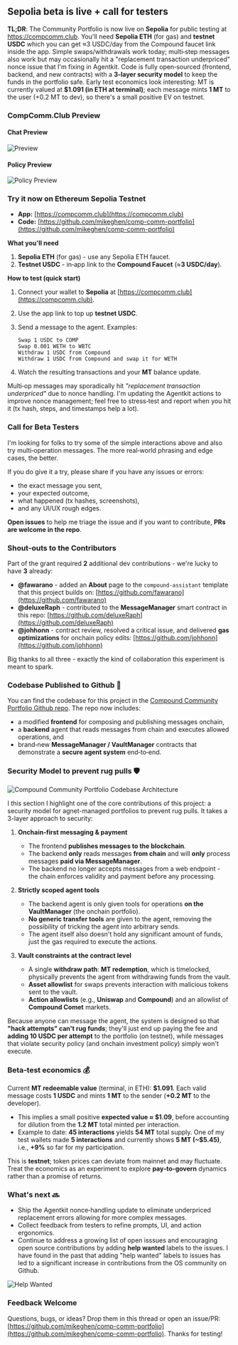 ## Sepolia beta is live + call for testers

**TL;DR**: The Community Portfolio is now live on **Sepolia** for public testing at https://compcomm.club. You'll need **Sepolia ETH** (for gas) and **testnet USDC** which you can get ≈3 USDC/day from the Compound faucet link inside the app. Simple swaps/withdrawals work today; multi‑step messages also work but may occasionally hit a "replacement transaction underpriced" nonce issue that I'm fixing in Agentkit. Code is fully open‑sourced (frontend, backend, and new contracts) with a **3‑layer security model** to keep the funds in the portfolio safe. Early test economics look interesting: MT is currently valued at **$1.091 (in ETH at terminal)**; each message mints **1 MT** to the user (+0.2 MT to dev), so there's a small positive EV on testnet.

### CompComm.Club Preview

#### Chat Preview
![Preview](../images/chat_preview.png)

#### Policy Preview
![Policy Preview](../images/policy_preview.png)

### Try it now on Ethereum Sepolia Testnet

* **App:** [https://compcomm.club](https://compcomm.club)
* **Code:** [https://github.com/mikeghen/comp-comm-portfolio](https://github.com/mikeghen/comp-comm-portfolio)


**What you'll need**

1. **Sepolia ETH** (for gas) - use any Sepolia ETH faucet.
2. **Testnet USDC** - in‑app link to the **Compound Faucet** (≈**3 USDC/day**).

**How to test (quick start)**

1. Connect your wallet to **Sepolia** at [https://compcomm.club](https://compcomm.club).
2. Use the app link to top up **testnet USDC**.
3. Send a message to the agent. Examples:

   ```
   Swap 1 USDC to COMP
   Swap 0.001 WETH to WBTC
   Withdraw 1 USDC from Compound
   Withdraw 1 USDC from Compound and swap it for WETH
   ```
4. Watch the resulting transactions and your **MT** balance update.

Multi‑op messages may sporadically hit _"replacement transaction underpriced"_ due to nonce handling. I'm updating the Agentkit actions to improve nonce management; feel free to stress‑test and report when you hit it (tx hash, steps, and timestamps help a lot).

### Call for Beta Testers

I'm looking for folks to try some of the simple interactions above and also try multi‑operation messages. The more real‑world phrasing and edge cases, the better. 

If you do give it a try, please share if you have any issues or errors:

* the exact message you sent,
* your expected outcome,
* what happened (tx hashes, screenshots),
* and any UI/UX rough edges.

**Open issues** to help me triage the issue and if you want to contribute, **PRs are welcome in the repo**.

### Shout‑outs to the Contributors

Part of the grant required **2** additional dev contributions - we're lucky to have **3** already:

* **@fawarano** - added an **About** page to the `compound-assistant` template that this project builds on: [https://github.com/fawarano](https://github.com/fawarano)
* **@deluxeRaph** - contributed to the **MessageManager** smart contract in this repo: [https://github.com/deluxeRaph](https://github.com/deluxeRaph)
* **@johhonn** - contract review, resolved a critical issue, and delivered **gas optimizations** for onchain policy edits: [https://github.com/johhonn](https://github.com/johhonn)

Big thanks to all three - exactly the kind of collaboration this experiment is meant to spark.

### Codebase Published to Github 🚀
You can find the codebase for this project in the [Compound Community Portfolio Github repo](https://github.com/mikeghen/comp-comm-portfolio).  The repo now includes:

* a modified **frontend** for composing and publishing messages onchain,
* a **backend** agent that reads messages from chain and executes allowed operations, and
* brand‑new **MessageManager / VaultManager** contracts that demonstrate a **secure agent system** end‑to‑end.

### Security Model to prevent rug pulls 🛡️
![Compound Community Portfolio Codebase Architecture](../images/compcomm_code_arch.png)

I this section I highlight one of the core contributions of this project: a security model for agnet-managed portfolios to prevent rug pulls. It takes a 3-layer approach to security:

1. **Onchain‑first messaging & payment**

   * The frontend **publishes messages to the blockchain**.
   * The backend **only** reads messages **from chain** and will **only** process messages **paid via MessageManager**.
   * The backend no longer accepts messages from a web endpoint - the chain enforces validity and payment before any processing.

2. **Strictly scoped agent tools**

   * The backend agent is only given tools for operations **on the VaultManager** (the onchain portfolio).
   * **No generic transfer tools** are given to the agent, removing the possibility of tricking the agent into arbitrary sends.
   * The agent itself also doesn't hold any significant amount of funds, just the gas required to execute the actions.

3. **Vault constraints at the contract level**

   * A single **withdraw path**: **MT redemption**, which is timelocked, physically prevents the agent from withdrawing funds from the vault.
   * **Asset allowlist** for swaps prevents interaction with malicious tokens sent to the vault.
   * **Action allowlists** (e.g., **Uniswap** and **Compound**) and an allowlist of **Compound Comet** markets.

Because anyone can message the agent, the system is designed so that **"hack attempts" can't rug funds**; they'll just end up paying the fee and **adding 10 USDC per attempt** to the portfolio (on testnet), while messages that violate security policy (and onchain investment policy) simply won't execute.


### Beta‑test economics 💰
Current **MT redeemable value** (terminal, in ETH): **$1.091**. Each valid message costs **1 USDC** and mints **1 MT** to the sender (**+0.2 MT** to the developer).

* This implies a small positive **expected value ≈ $1.09**, before accounting for dilution from the **1.2 MT** total minted per interaction.
* Example to date: **45 interactions** yields **54 MT** total supply. One of my test wallets made **5 interactions** and currently shows **5 MT (~$5.45)**, i.e., **+9%** so far for my participation.

This is **testnet**; token prices can deviate from mainnet and may fluctuate. Treat the economics as an experiment to explore **pay‑to‑govern** dynamics rather than a promise of returns.


### What's next 🔜

* Ship the Agentkit nonce‑handling update to eliminate underpriced replacement errors allowing for more complex messages.
* Collect feedback from testers to refine prompts, UI, and action ergonomics.
* Continue to address a growing list of open isssues and encouraging open source contributions by adding **help wanted** labels to the issues. I have found in the past that adding "help wanted" labels to issues has led to a significant increase in contributions from the OS community on Github.

![Help Wanted](../images/help_wanted_issues.png)

### Feedback Welcome

Questions, bugs, or ideas? Drop them in this thread or open an issue/PR: [https://github.com/mikeghen/comp-comm-portfolio](https://github.com/mikeghen/comp-comm-portfolio). Thanks for testing!
